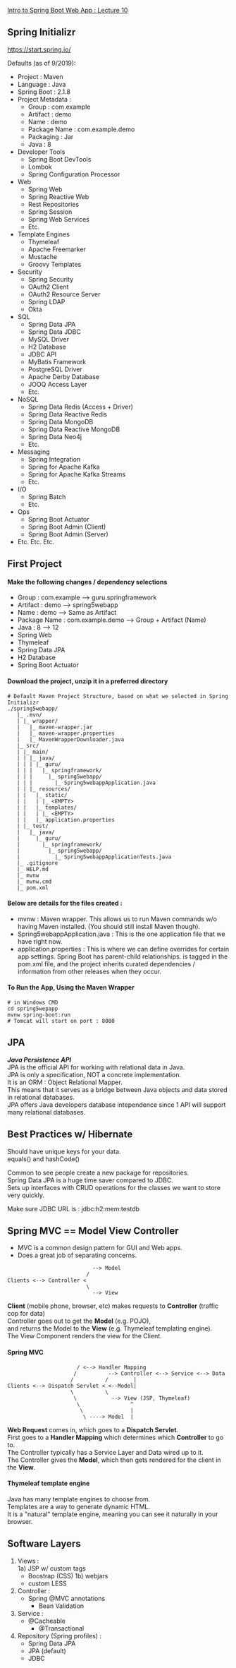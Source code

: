 [Intro to Spring Boot Web App : Lecture 10](https://bah.udemy.com/course/spring-framework-5-beginner-to-guru/learn/lecture/11162448#overview)

## Spring Initializr  
https://start.spring.io/  

Defaults (as of 9/2019):  
   - Project : Maven  
   - Language : Java  
   - Spring Boot : 2.1.8  
   - Project Metadata :
      - Group : com.example   
      - Artifact : demo  
      - Name : demo 
      - Package Name : com.example.demo  
      - Packaging : Jar    
      - Java : 8 
   - Developer Tools
      - Spring Boot DevTools  
      - Lombok
      - Spring Configuration Processor
   - Web
      - Spring Web
      - Spring Reactive Web
      - Rest Repositories
      - Spring Session
      - Spring Web Services
      - Etc.
   - Template Engines
      - Thymeleaf
      - Apache Freemarker
      - Mustache
      - Groovy Templates
   - Security
      - Spring Security
      - OAuth2 Client
      - OAuth2 Resource Server
      - Spring LDAP
      - Okta
   - SQL
      - Spring Data JPA
      - Spring Data JDBC
      - MySQL Driver
      - H2 Database
      - JDBC API
      - MyBatis Framework
      - PostgreSQL Driver
      - Apache Derby Database
      - JOOQ Access Layer
      - Etc.
   - NoSQL
      - Spring Data Redis (Access + Driver)
      - Spring Data Reactive Redis
      - Spring Data MongoDB
      - Spring Data Reactive MongoDB
      - Spring Data Neo4j
      - Etc.
   - Messaging
      - Spring Integration
      - Spring for Apache Kafka
      - Spring for Apache Kafka Streams
      - Etc.
   - I/O
      - Spring Batch
      - Etc.
   - Ops
      - Spring Boot Actuator
      - Spring Boot Admin (Client)
      - Spring Boot Admin (Server)
   - Etc. Etc. Etc. 
      
## First Project
#### Make the following changes / dependency selections
- Group : com.example  --> guru.springframework  
- Artifact : demo  --> spring5webapp  
- Name : demo --> Same as Artifact
- Package Name : com.example.demo  --> Group + Artifact (Name)
- Java : 8 --> 12  
- Spring Web
- Thymeleaf
- Spring Data JPA
- H2 Database
- Spring Boot Actuator
#### Download the project, unzip it in a preferred directory
```
# Default Maven Project Structure, based on what we selected in Spring Initializr
./spring5webapp/
   |_ .mvn/
   | |_ wrapper/
   |   |_ maven-wrapper.jar
   |   |_ maven-wrapper.properties
   |   |_ MavenWrapperDownloader.java
   |_ src/
   | |_ main/
   | | |_ java/
   | | | |_ guru/
   | | |   |_ springframework/
   | | |     |_ spring5webapp/
   | | |       |_ Spring5webappApplication.java
   | | |_ resources/
   | |   |_ static/
   | |   | |_ <EMPTY>
   | |   |_ templates/
   | |   | |_ <EMPTY>
   | |   |_ application.properties
   | |_ test/
   |   |_ java/ 
   |     |_ guru/
   |       |_ springframework/
   |         |_ spring5webapp/
   |           |_ Spring5webappApplicationTests.java
   |_ .gitignore
   |_ HELP.md
   |_ mvnw 
   |_ mvnw.cmd
   |_ pom.xml 
```
#### Below are details for the files created :
- mvnw : Maven wrapper. This allows us to run Maven commands w/o having Maven installed. (You should still install Maven though).
- Spring5webappApplication.java : This is the one application file that we have right now.
- application.properties : This is where we can define overrides for certain app settings.
Spring Boot has parent-child relationships. <parent> is tagged in the pom.xml file, and the project inherits curated dependencies / information from other releases when they occur. 
   
 #### To Run the App, Using the Maven Wrapper
 ```console
 # in Windows CMD
 cd spring5wepapp
 mvnw spring-boot:run
 # Tomcat will start on port : 8080
 ```

## JPA
**_Java Persistence API_**  
JPA is the official API for working with relational data in Java.  
JPA is only a specification, NOT a concrete implementation.  
It is an ORM : Object Relational Mapper.  
This means that it serves as a bridge between Java objects and data stored in relational databases.  
JPA offers Java developers database intependence since 1 API will support many relational databases.  

## Best Practices w/ Hibernate
Should have unique keys for your data.  
equals() and hashCode()  
 
Common to see people create a new package for repositories.  
Spring Data JPA is a huge time saver compared to JDBC.  
Sets up interfaces with CRUD operations for the classes we want to store very quickly.  

Make sure JDBC URL is : jdbc:h2:mem:testdb  

## Spring MVC == Model View Controller
- MVC is a common design pattern for GUI and Web apps.  
- Does a great job of separating concerns.  
```
                           --> Model
                         /    
Clients <--> Controller <
                         \
                           --> View
```

**Client** (mobile phone, browser, etc) makes requests to **Controller** (traffic cop for data)  
Controller goes out to get the **Model** (e.g. POJO),  
and returns the Model to the **View** (e.g. Thymeleaf templating engine).  
The View Component renders the view for the Client.  

#### Spring MVC
```
                      / <--> Handler Mapping
                     /          --> Controller <--> Service <--> Data
                    /          /        |
Clients <--> Dispatch Servlet < <--Model|
                    \          \
                     \           --> View (JSP, Thymeleaf)
                      \                ^
                       \               |
                        \ ----> Model  |
```
**Web Request** comes in, which goes to a **Dispatch Servlet**.  
First goes to a **Handler Mapping** which determines which **Controller** to go to.  
The Controller typically has a Service Layer and Data wired up to it.  
The Controller gives the **Model**, which then gets rendered for the client in the **View**.

#### Thymeleaf template engine
Java has many template engines to choose from.  
Templates are a way to generate dynamic HTML.  
It is a "natural" template engine, meaning you can see it naturally in your browser.  

## Software Layers 
1. Views :  
   1a) JSP w/ custom tags
      - Boostrap (CSS)
   1b) webjars 
      - custom LESS
2. Controller :  
   - Spring @MVC annotations   
      - Bean Validation
3. Service :  
   - @Cacheable  
      - @Transactional   
4. Repository (Spring profiles) :  
   - Spring Data JPA  
   - JPA (default)
   - JDBC  
